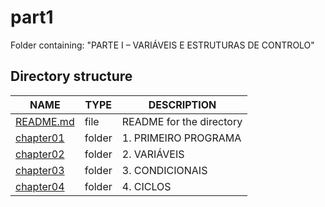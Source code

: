 # part1

Folder containing: "PARTE I – VARIÁVEIS E ESTRUTURAS DE CONTROLO"

## Directory structure

| NAME        | TYPE   | DESCRIPTION                     |
| ----------- | ------ | ------------------------------- |
| [README.md] | file   | README for the directory        |
| [chapter01] | folder | 1. PRIMEIRO PROGRAMA            |
| [chapter02] | folder | 2. VARIÁVEIS                    |
| [chapter03] | folder | 3. CONDICIONAIS                 |
| [chapter04] | folder | 4. CICLOS                       |




[README.md]: ./README.md
[chapter01]: ./chapter01
[chapter02]: ./chapter02
[chapter03]: ./chapter03
[chapter04]: ./chapter04
